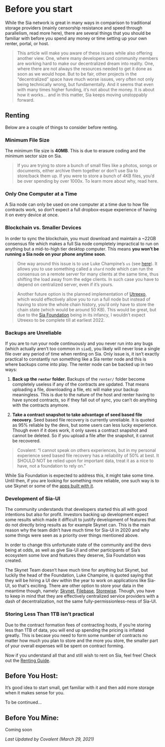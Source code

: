 # Before you start
While the Sia network is great in many ways in comparison to traditional storage providers (mainly censorship resistance and speed through parallelism, read more here), there are several things that you should be familiar with before you spend any money or time setting up your own renter, portal, or host.

> This article will make you aware of these issues while also offering another view. One, where many developers and community members are working hard to make our decentralized dream into reality. One, where there are not always the resources needed to get it done as soon as we would hope. But to be fair, other projects in the “decentralized” space have much worse issues, very often not only being technically wrong, but fundamentally. And it seems that even with many times higher funding, it’s not about the money. It is about how it works… and in this matter, Sia keeps moving unstoppably forward.

## Renting
Below are a couple of things to consider before renting.

### Minimum File Size
The minimum file size is **40MB**. This is due to erasure coding and the minimum sector size on Sia.

> If you are trying to store a bunch of small files like a photos, songs or documents, either archive them together or don’t use Sia to store/back them up. If you were to store a bunch of 4KB files, you’d be over spending by over 1000x. To learn more about why, read here.

### Only One Computer at a Time
A Sia node can only be used on one computer at a time due to how file contracts work, so don’t expect a full dropbox-esque experience of having it on every device at once.

### Blockchain vs. Smaller Devices
In order to sync the blockchain, you must download and maintain a ~22GB consensus file which makes a full Sia node completely impractical to run on anything but a mid-to-high tier desktop computer. This means **you won’t be running a Sia node on your phone anytime soon**.

> One way around this issue is to use Luke Champine’s `us` (see [here](https://github.com/lukechampine/us)). It allows you to use something called a `shard` node which can run the consensus on a remote server for many clients at the same time, thus shifting the load away from the edge clients. In such case you have to depend on centralized server, even if it’s yours.

> Another future option is the planned implementation of [Utreexo](https://dci.mit.edu/utreexo), which would effectively allow you to run a full node but instead of having to store the whole chain history, you’d only have to store the chain state (which would be around 50 KB). This would be great, but due to the [Sia Foundation](/pages/sia/foundation/index.html) being in its infancy, I wouldn’t expect Utreexo to be complete till at earliest 2022.

### Backups are Unreliable
If you are to run your node continuously and you never run into any bugs (which actually aren’t too common in `siad`), you likely will never lose a single file over any period of time when renting on Sia. Only issue is, it isn’t exactly practical to constantly run something like a Sia renter node and this is where backups come into play. The renter node can be backed up in two ways:

1. **Back up the `renter` folder.**
Backups of the `renter/` folder become completely useless if any of the contracts are updated. That means uploading a file, downloading a file, etc will make your backup meaningless. This is due to the nature of the host and renter having to have synced contracts, so if they fall out of sync, you can’t do anything with the contracts anymore.

2. **Take a contract snapshot to take advantage of seed based file recovery.**
Seed based file recovery is currently unreliable. It is quoted as 95% reliable by the devs, but some users can less lucky experience. Though even if it does work, it only saves a contract snapshot and cannot be deleted. So if you upload a file after the snapshot, it cannot be recovered.

> Covalent: “I cannot speak on others experiences, but in my personal experience seed based file recovery has a reliability of 50% at best. It SHOULD NOT be relied upon for important data, treat it as a nice to have, not a foundation to rely on.”

While Sia Foundation is expected to address this, it might take some time. Until then, if you are looking for something more reliable, one such way is to use Skynet or some of the [apps built with it](/pages/discover/skynet-apps/index.html).

### Development of Sia-UI
The community understands that developers started this all with good intentions but also for profit. Investors backing up development expect some results which made it difficult to justify development of features that do not directly bring results as for example Skynet can. This is the main reason why the team didn’t have much time for Sia-UI in 2020 and why some things were seen as a priority over things mentioned above.

In order to change this unfortunate state of the community and the devs being at odds, as well as give Sia-UI and other participants of Sia’s ecosystem some love and features they deserve, Sia Foundation was created.

The Skynet Team doesn’t have much time for anything but Skynet, but luckily the head of the Foundation, Luke Champine, is quoted saying that they will be hiring a UI dev within the year to work on applications like Sia-UI, so that's exciting. There are other option to store your data in the meantime though, namely: [Skynet](https://siasky.net/), [Filebase](https://filebase.com/), [Storewise](https://storewise.tech/). Though, you have to keep in mind that they are effectively centralized service providers with a dash of decentralization, not the same fully-permissionless-ness of Sia-UI.


### Storing Less Than 1TB isn’t practical
Due to the contract formation fees of contracting hosts, if you’re storing less than 1TB of data, you will end up spending the pricing is inflated greatly. This is becase you need to form some number of contracts no matter how much you plan to store and the more you store, the smaller part of your overall expenses will be spent on contract forming.

Now if you understand all that and still wish to rent on Sia, feel free! Check out the [Renting Guide](/pages/rent/renting-on-sia/index.html).

## Before You Host:
It’s good idea to start small, get familiar with it and then add more storage when it makes sense for you.

To be continued...

## Before You Mine:
Coming soon

*Last Updated by Covalent (March 29, 2021)*
